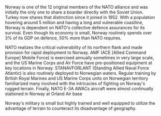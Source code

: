 Norway is one of the 12 original members of the NATO alliance and was
initially the only one to share a boarder directly with the Soviet
Union. Turkey now shares that distinction since it joined in 1952. With
a population hovering around 5 million and having a long and vulnerable
coastline, Norway is dependent on NATO's collective defence assurances
for its survival. Even though its economy is small, Norway routinely
spends over 3% of its GDP on defence, 50% more than NATO requires.

NATO realizes the critical vulnerability of its northern flank and made
provision for rapid deployment to Norway. AMF (ACE \[Allied Command
Europe\] Mobile Force) is exercised annually sometimes in very large
scale, and the US Marine Corps and Air Force have pre-positioned
equipment at key locations in Norway. STANAVFORLANT (Standing Allied
Naval Force Atlantic) is also routinely deployed to Norwegian waters.
Regular training by British Royal Marines and US Marine Corps units on
Norwegian territory familiarized many involved with the intricacies of
fighting on Norway's rugged terrain. Finally, NATO E-3A AWACs aircraft
were almost continually stationed in Norway at Orland Air base

Norway's military is small but highly trained and well equipped to
utilize the advantage of terrain to counteract its disadvantage of
geography.

